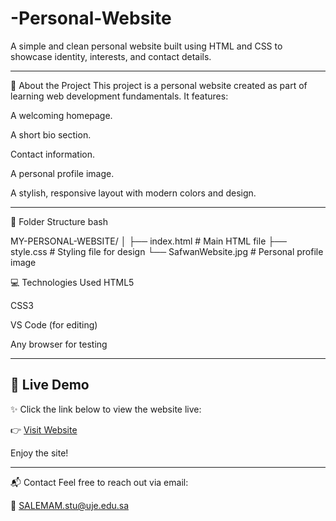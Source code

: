 # -Personal-Website
A simple and clean personal website built using HTML and CSS to showcase identity, interests, and contact details.

---
📌 About the Project
This project is a personal website created as part of learning web development fundamentals. It features:

A welcoming homepage.

A short bio section.

Contact information.

A personal profile image.

A stylish, responsive layout with modern colors and design.

---
📁 Folder Structure
bash

MY-PERSONAL-WEBSITE/
│
├── index.html             # Main HTML file
├── style.css              # Styling file for design
└── SafwanWebsite.jpg      # Personal profile image


💻 Technologies Used
HTML5

CSS3

VS Code (for editing)

Any browser for testing

---

## 🔗 Live Demo

✨ Click the link below to view the website live:

👉 [Visit Website](https://safwan-alemam.github.io/-Personal-Website/)

Enjoy the site!

---

📬 Contact
Feel free to reach out via email:

📧 SALEMAM.stu@uje.edu.sa

